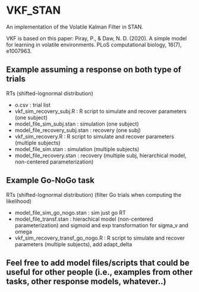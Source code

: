 # VKF_STAN
An implementation of the Volatile Kalman Filter in STAN.

VKF is based on this paper: Piray, P., & Daw, N. D. (2020). A simple model for learning in volatile environments. PLoS computational biology, 16(7), e1007963.

## Example assuming a response on both type of trials
RTs (shifted-lognormal distribution)
- o.csv : trial list
- vkf_sim_recovery_subj.R : R script to simulate and recover parameters (one subject)
- model_file_sim_subj.stan : simulation (one subject)
- model_file_recovery_subj.stan : recovery (one subj)
- vkf_sim_recovery.R : R script to simulate and recover parameters (multiple subjects)
- model_file_sim.stan : simulation (multiple subjects)
- model_file_recovery.stan : recovery (multiple subj, hierarchical model, non-centered parameterization)

## Example Go-NoGo task
RTs (shifted-lognormal distribution)
(filter Go trials when computing the likelihood)
- model_file_sim_go_nogo.stan : sim just go RT
- model_file_transf.stan : hierachical model (non-centered parameterization) and sigmoid and exp transformation for sigma_v and omega 
- vkf_sim_recovery_transf_go_nogo.R : R script to simulate and recover parameters (multiple subjects), add adapt_delta


## Feel free to add model files/scripts that could be useful for other people (i.e., examples from other tasks, other response models, whatever..)


